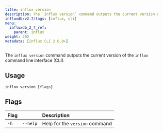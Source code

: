 ```yaml
---
title: influx version
description: The `influx version` command outputs the current version of the influx command line interface (CLI).
influxdb/v2.7/tags: [influx, cli]
menu:
  influxdb_2_7_ref:
    parent: influx
weight: 202
metadata: [influx CLI 2.0.0+]
---
```


The `influx version` command outputs the current version of the `influx`
command line interface (CLI).

## Usage

```
influx version [flags]
```

## Flags

| Flag |          | Description                    |
| :--- | :------- | :----------------------------- |
| `-h` | `--help` | Help for the `version` command |
